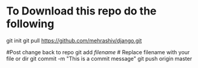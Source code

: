 # To Download this repo do the following
git init
git pull https://github.com/mehrashiv/django.git

#Post change back to repo
git add _filename_ # Replace filename with your file or dir
git commit -m "This is a commit message"
git push origin master
